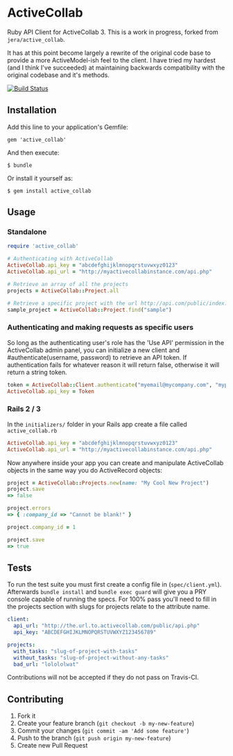 # ActiveCollab

Ruby API Client for ActiveCollab 3.
This is a work in progress, forked from `jera/active_collab`. 

It has at this point become largely a rewrite of the original code base to provide a more ActiveModel-ish feel to the client.
I have tried my hardest (and I think I've succeeded) at maintaining backwards compatibility with the original codebase and it's methods.

[![Build Status](https://travis-ci.org/tommyvyo/active_collab.png?branch=master)](https://travis-ci.org/tommyvyo/active_collab)

## Installation

Add this line to your application's Gemfile:

    gem 'active_collab'

And then execute:

    $ bundle

Or install it yourself as:

    $ gem install active_collab

## Usage

### Standalone

```ruby
require 'active_collab'

# Authenticating with ActiveCollab
ActiveCollab.api_key = "abcdefghijklmnopqrstuvwxyz0123"
ActiveCollab.api_url = "http://myactivecollabinstance.com/api.php"

# Retrieve an array of all the projects
projects = ActiveCollab::Project.all

# Retrieve a specific project with the url http://api.com/public/index.php?path_info=projects/sample
sample_project = ActiveCollab::Project.find("sample")
```

### Authenticating and making requests as specific users
So long as the authenticating user's role has the 'Use API' permission in the ActiveCollab admin panel, you can initialize a new client and #authenticate(username, password) to retrieve an API token.
If authentication fails for whatever reason it will return false, otherwise it will return a string token.

```ruby
token = ActiveCollab::Client.authenticate("myemail@mycompany.com", "mypassword123")
ActiveCollab.api_key = Token
```

### Rails 2 / 3
In the `initializers/` folder in your Rails app create a file called `active_collab.rb`

```ruby
ActiveCollab.api_key = "abcdefghijklmnopqrstuvwxyz0123"
ActiveCollab.api_url = "http://myactivecollabinstance.com/api.php"
```

Now anywhere inside your app you can create and manipulate ActiveCollab objects in the same way you do ActiveRecord objects:

```ruby
project = ActiveCollab::Projects.new(name: "My Cool New Project")
project.save
=> false

project.errors 
=> { :company_id => "Cannot be blank!" }

project.company_id = 1

project.save
=> true
```

## Tests
To run the test suite you must first create a config file in (`spec/client.yml`). 
Afterwards `bundle install` and `bundle exec guard` will give you a PRY console capable of running the specs.
For 100% pass you'll need to fill in the projects section with slugs for projects relate to the attribute name. 

```yaml
client:
  api_url: "http://the.url.to.activecollab.com/public/api.php"
  api_key: "ABCDEFGHIJKLMNOPQRSTUVWXYZ123456789" 

projects: 
  with_tasks: "slug-of-project-with-tasks"
  without_tasks: "slug-of-project-without-any-tasks"
  bad_url: "lolololwat" 
```

Contributions will not be accepted if they do not pass on Travis-CI.


## Contributing

1. Fork it
2. Create your feature branch (`git checkout -b my-new-feature`)
3. Commit your changes (`git commit -am 'Add some feature'`)
4. Push to the branch (`git push origin my-new-feature`)
5. Create new Pull Request
